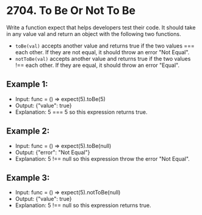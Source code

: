 # 2704. To Be Or Not To Be

Write a function expect that helps developers test their code. It should take in any value val and return an object with the following two functions.

- `toBe(val)` accepts another value and returns true if the two values === each other. If they are not equal, it should throw an error "Not Equal".
- `notToBe(val)` accepts another value and returns true if the two values !== each other. If they are equal, it should throw an error "Equal".

## Example 1:

- Input: func = () => expect(5).toBe(5)
- Output: {"value": true}
- Explanation: 5 === 5 so this expression returns true.

## Example 2:

- Input: func = () => expect(5).toBe(null)
- Output: {"error": "Not Equal"}
- Explanation: 5 !== null so this expression throw the error "Not Equal".

## Example 3:

- Input: func = () => expect(5).notToBe(null)
- Output: {"value": true}
- Explanation: 5 !== null so this expression returns true.